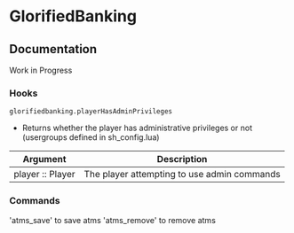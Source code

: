 # GlorifiedBanking

## Documentation

Work in Progress

### Hooks

`glorifiedbanking.playerHasAdminPrivileges`
* Returns whether the player has administrative privileges or not (usergroups defined in sh_config.lua)

| Argument                  | Description   |
| -------------             | ------------- |
| player :: Player          | The player attempting to use admin commands |

### Commands
'atms_save' to save atms
'atms_remove' to remove atms
